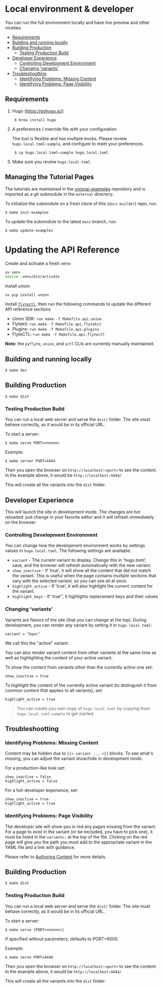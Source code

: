 <!-- omit from toc -->
# Local environment & developer

You can run the full environment locally and have live preview and other niceties.

- [Requirements](#requirements)
- [Building and running locally](#building-and-running-locally)
- [Building Production](#building-production)
  - [Testing Production Build](#testing-production-build)
- [Developer Experience](#developer-experience)
  - [Controlling Development Environment](#controlling-development-environment)
  - [Changing 'variants'](#changing-variants)
- [Troubleshootting](#troubleshootting)
  - [Identifying Problems: Missing Content](#identifying-problems-missing-content)
  - [Identifying Problems: Page Visibility](#identifying-problems-page-visibility)

## Requirements

1. Hugo (https://gohugo.io/)

        $ brew install hugo

2. A preferences / override file with your configuration

   The tool is flexible and has multiple knobs. Please review `hugo.local.toml~sample`,
   and configure to meet your preferences.

        $ cp hugo.local.toml~sample hugo.local.toml

3. Make sure you review `hugo.local.toml`.


## Managing the Tutorial Pages

The tutorials are maintained in the [unionai-examples](https://github.com/unionai/unionai-examples) repository and is imported as a git submodule in the `external`
directory.

To initialize the submodule on a fresh clone of this (`docs-builder`) repo, run:

```
$ make init-examples
```

To update the submodule to the latest `main` branch, run:

```
$ make update-examples
```

# Updating the API Reference

Create and activate a fresh venv:

```bash
uv venv
source .venv/bin/activate
```

Install union:

```
uv pip install union
```

Install [`flytectl`](https://www.union.ai/docs/flyte/api-reference/flytectl-cli/),
then run the following commands to update the different API reference sections

- Union SDK: `run make -f Makefile.api.union`
- Flytekit: `run make -f Makefile.api.flytekit`
- Plugins: `run make -f Makefile.api.plugins`
- FlyteCTL: `run make -f Makefile.api.flytectl`

**Note:** the `pyflyte`, `union`, and `uctl` CLIs are currently manually maintained.

## Building and running locally

```
$ make dev
```


## Building Production

```
$ make dist
```

### Testing Production Build

You can run a local web server and serve the `dist/` folder. The site must behave correctly, as it would be in its official URL.

To start a server:

```
$ make serve PORT=<nnnnn>
```

Example:

```
$ make server PORT=4444
```

Then you open the browser on `http://localhost:<port>` to see the content. In the example above, it would be `http://localhost:4444/`


This will create all the variants into the `dist` folder.

## Developer Experience

This will launch the site in development mode.
The changes are hot reloaded: just change in your favorite editor and it will refresh immediately on the browser.

### Controlling Development Environment

You can change how the development environment works by settings values in `hugo.local.toml`. The following settings are available:

* `variant`          - The current variant to display. Change this in 'hugo.toml', save, and the browser will refresh automatically 
                       with the new variant.
* `show_inactive`    - If 'true', it will show all the content that did not match the variant. 
                       This is useful when the page contains multiple sections that vary with the selected variant,
                       so you can see all at once.
* `highlight_active` - If 'true', it will also highlight the *current* content for the variant.
* `highlight_keys`   - If 'true'', it highlights replacement keys and their values


### Changing 'variants'

Variants are flavors of the site (that you can change at the top).
During development, you can render any variant by setting it in `hugo.local.toml`:

```
variant = "byoc"
```

We call this the "active" variant.

You can also render variant content from other variants at the same time as well as highlighting the content of your active variant:

To show the content from variants other than the currently active one set:

```
show_inactive = true
```

To highlight the content of the currently active variant (to distinguish it from common content that applies to all variants), set:

```
highlight_active = true
```

> You can create you own copy of `hugo.local.toml` by copying from `hugo.local.toml~sample` to get started.

## Troubleshootting

### Identifying Problems: Missing Content

Content may be hidden due to `{{< variant ... >}}` blocks. To see what's missing,
you can adjust the variant show/hide in development mode.

For a production-like look set:

    show_inactive = false
    highlight_active = false

For a full-developer experience, set:

    show_inactive = true
    highlight_active = true

### Identifying Problems: Page Visibility

The developer site will show you in red any pages missing from the variant.
For a page to exist in the variant (or be excluded, you have to pick one), it must be listed in the `variants:` at the top of the file.
Clicking on the red page will give you the path you must add to the appropriate variant in the YAML file and a link with guidance.

Please refer to [Authoring Content](AUTHOR.md) for more details.

## Building Production

```
$ make dist
```

### Testing Production Build

You can run a local web server and serve the `dist/` folder. The site must behave correctly, as it would be in its official URL.

To start a server:

```
$ make serve [PORT=<nnnnn>]
```

If specified without parameters, defaults to PORT=9000.

Example:

```
$ make serve PORT=4444
```

Then you open the browser on `http://localhost:<port>` to see the content. In the example above, it would be `http://localhost:4444/`


This will create all the variants into the `dist` folder.
